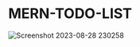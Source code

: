 # MERN-TODO-LIST
![Screenshot 2023-08-28 230258](https://github.com/sampath-code04/MERN-TODO-LIST/assets/83934231/04a39659-0ef2-44ec-8e57-a3bd43eaa4e7)
